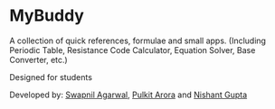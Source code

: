 # MyBuddy

A collection of quick references, formulae and small apps. (Including Periodic Table, Resistance Code Calculator, Equation Solver, Base Converter, etc.)

Designed for students

Developed by: <a href="https://github.com/swapagarwal">Swapnil Agarwal</a>, <a href="https://github.com/omirho">Pulkit Arora</a> and 
<a href="https://github.com/ng420">Nishant Gupta</a>
